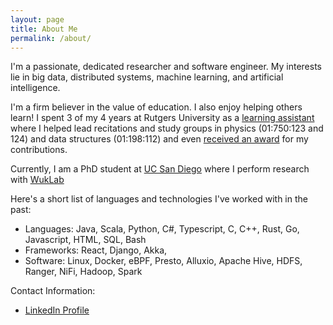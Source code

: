 ```yaml
---
layout: page
title: About Me
permalink: /about/
---
```


I'm a passionate, dedicated researcher and software engineer. My interests lie in big data, distributed systems, machine learning, and artificial intelligence.

I'm a firm believer in the value of education. I also enjoy helping others learn! I spent 3 of my 4 years at Rutgers University as a [learning assistant](https://rlc.rutgers.edu/services/learning-assistant-program) where I helped lead recitations and study groups in physics (01:750:123 and 124) and data structures (01:198:112) and even [received an award](http://studentawards.rutgers.edu/2018/05/01/zachary-blanco/) for my contributions.

Currently, I am a PhD student at [UC San Diego](https://ucsd.edu) where I perform research with [WukLab](https://wuklab.io)

Here's a short list of languages and technologies I've worked with in the past:

- Languages: Java, Scala, Python, C#, Typescript, C, C++, Rust, Go, Javascript, HTML, SQL, Bash
- Frameworks: React, Django, Akka,
- Software: Linux, Docker, eBPF, Presto, Alluxio, Apache Hive, HDFS, Ranger, NiFi, Hadoop, Spark

Contact Information:

- [LinkedIn Profile](https://www.linkedin.com/pub/zac-blanco/9a/2a6/8a9)

